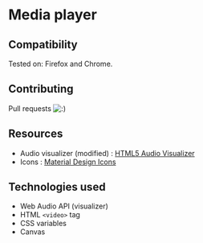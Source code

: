 # Media player

## Compatibility
Tested on: Firefox and Chrome.

## Contributing
Pull requests ![:)](http://i.imgur.com/Bq7Gq5W.png?raw=true ":)")

## Resources
- Audio visualizer (modified) : [HTML5 Audio Visualizer](https://github.com/Wayou/HTML5_Audio_Visualizer)
- Icons : [Material Design Icons](https://github.com/google/material-design-icons)

## Technologies used
- Web Audio API (visualizer)
- HTML `<video>` tag
- CSS variables
- Canvas
